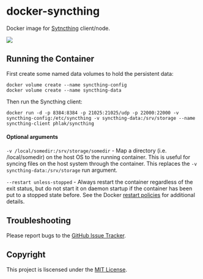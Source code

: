 docker-syncthing
================

Docker image for [Sytncthing](https://syncthing.net) client/node.

[![](https://images.microbadger.com/badges/image/phlak/syncthing.svg)](http://microbadger.com/#/images/phlak/syncthing "Get your own image badge on microbadger.com")

Running the Container
---------------------

First create some named data volumes to hold the persistent data:

    docker volume create --name syncthing-config
    docker volume create --name syncthing-data

Then run the Syncthing client:

    docker run -d -p 8384:8384 -p 21025:21025/udp -p 22000:22000 -v syncthing-config:/etc/syncthing -v syncthing-data:/srv/storage --name syncthing-client phlak/syncthing

#### Optional arguments

`-v /local/somedir:/srv/storage/somedir` - Map a directory (i.e. /local/somedir) on the host OS to
                                           the running container.  This is useful for syncing files
                                           on the host system through the container. This replaces
                                           the `-v syncthing-data:/srv/storage` run argument.

`--restart unless-stopped` - Always restart the container regardless of the exit status, but do not
                             start it on daemon startup if the container has been put to a stopped
                             state before. See the Docker [restart policies](https://goo.gl/Y0dlDH)
                             for additional details.

Troubleshooting
---------------

Please report bugs to the [GitHub Issue Tracker](https://github.com/PHLAK/docker-syncthing/issues).

Copyright
---------

This project is liscensed under the [MIT License](https://github.com/PHLAK/docker-syncthing/blob/master/LICENSE).
